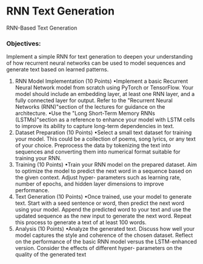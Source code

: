# RNN Text Generation

RNN-Based Text Generation

### Objectives:

Implement a simple RNN for text generation to deepen your understanding of how recurrent neural networks can be used to model sequences and generate text based on learned patterns.

1. RNN Model Implementation (10 Points)
   •Implement a basic Recurrent Neural Network model from scratch using PyTorch or
   TensorFlow. Your model should include an embedding layer, at least one RNN layer,
   and a fully connected layer for output. Refer to the "Recurrent Neural Networks
   (RNN)"section of the lectures for guidance on the architecture.
   •Use the "Long Short-Term Memory RNNs (LSTMs)"section as a reference to enhance
   your model with LSTM cells to improve its ability to capture long-term dependencies
   in text.
2. Dataset Preparation (10 Points)
   •Select a small text dataset for training your model. This could be a collection of
   poems, song lyrics, or any text of your choice. Preprocess the data by tokenizing the
   text into sequences and converting them into numerical format suitable for training
   your RNN.
3. Training (10 Points)
   •Train your RNN model on the prepared dataset. Aim to optimize the model to
   predict the next word in a sequence based on the given context. Adjust hyper-
   parameters such as learning rate, number of epochs, and hidden layer dimensions to
   improve performance.
4. Text Generation (10 Points)
   •Once trained, use your model to generate text. Start with a seed sentence or word,
   then predict the next word using your model. Append the predicted word to your
   text and use the updated sequence as the new input to generate the next word.
   Repeat this process to generate a text of at least 100 words.
5. Analysis (10 Points)
   •Analyze the generated text. Discuss how well your model captures the style and
   coherence of the chosen dataset. Reflect on the performance of the basic RNN
   model versus the LSTM-enhanced version. Consider the effects of different hyper-
   parameters on the quality of the generated text
